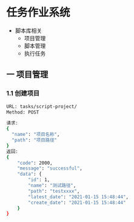 # 任务作业系统

- 脚本库相关
    - 项目管理
    - 脚本管理
    - 执行任务
    
## 一 项目管理
### 1.1 创建项目
```bash
URL: tasks/script-project/
Method: POST

请求: 
{
  "name": "项目名称",
  "path": "项目路径"
}
返回:
{
    "code": 2000,
    "message": "successful",
    "data": {
        "id": 1,
        "name": "测试路径",
        "path": "testxxxx",
        "latest_date": "2021-01-15 15:48:44",
        "create_date": "2021-01-15 15:48:44"
    }
}
```


